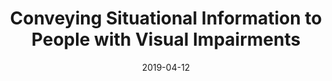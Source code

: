 ---
title: "Conveying Situational Information to People with Visual Impairments"
collection: publications
permalink: /publication/4/12/19-vip-3
date: 2019-04-12
venue: 'CHI-2019 Workshop: Addressing the Challenges of Situationally-Induced Impairments and Disabilities in Mobile Interaction'
paperurl: 'https://rakib062.github.io/files/vip-3.pdf'
---